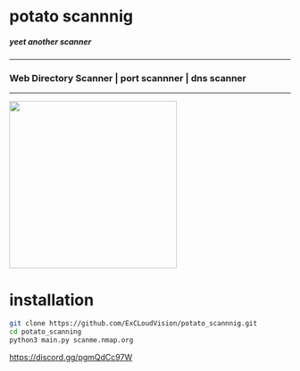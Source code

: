 # potato scannnig

##### yeet another scanner
<hr>

### Web Directory Scanner | port scannner | dns scanner

<hr>
<img src="https://imguploader.com/images/2021/06/26/super-potato.png" width=300>
<br>

# installation

```bash
git clone https://github.com/ExCLoudVision/potato_scannnig.git
cd potato_scanning
python3 main.py scanme.nmap.org
```
https://discord.gg/pgmQdCc97W
